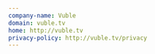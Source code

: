 ```yaml
---
company-name: Vuble
domain: vuble.tv
home: http://vuble.tv
privacy-policy: http://vuble.tv/privacy
---
```




